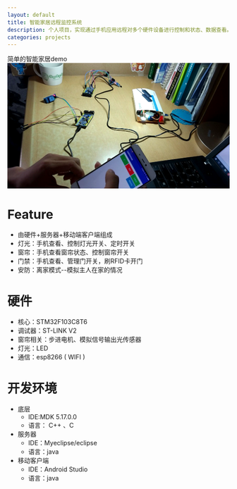 ```yaml
---
layout: default
title: 智能家居远程监控系统
description: 个人项目，实现通过手机应用远程对多个硬件设备进行控制和状态、数据查看。系统包括了硬件设备、服务器、移动App，硬件使用STM32作为主控，通过esp8266模块的WIFI（使用TCP协议）与服务器通信，手机App也是使用TCP协议通过使用socket与服务器进行通信。
categories: projects
---
```


简单的智能家居demo
![](/assets/images/projects/smart_home/SmartHome.png)


# Feature
 * 由硬件+服务器+移动端客户端组成
 * 灯光：手机查看、控制灯光开关、定时开关
 * 窗帘：手机查看窗帘状态、控制窗帘开关
 * 门禁：手机查看、管理门开关，刷RFID卡开门
 * 安防：离家模式--模拟主人在家的情况

# 硬件
* 核心：STM32F103C8T6
* 调试器：ST-LINK V2
* 窗帘相关：步进电机、模拟信号输出光传感器
* 灯光：LED
* 通信：esp8266 ( WIFI )


# 开发环境
* 底层
  * IDE:MDK 5.17.0.0
  * 语言： C++ 、C
* 服务器
  * IDE：Myeclipse/eclipse
  * 语言：java
* 移动客户端
  * IDE：Android Studio
  * 语言：java
